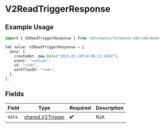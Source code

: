 # V2ReadTriggerResponse

## Example Usage

```typescript
import { V2ReadTriggerResponse } from "@formance/formance-sdk/sdk/models/shared";

let value: V2ReadTriggerResponse = {
  data: {
    createdAt: new Date("2023-03-18T14:06:13.429Z"),
    event: "<value>",
    id: "<id>",
    workflowID: "<id>",
  },
};
```

## Fields

| Field                                                       | Type                                                        | Required                                                    | Description                                                 |
| ----------------------------------------------------------- | ----------------------------------------------------------- | ----------------------------------------------------------- | ----------------------------------------------------------- |
| `data`                                                      | [shared.V2Trigger](../../../sdk/models/shared/v2trigger.md) | :heavy_check_mark:                                          | N/A                                                         |